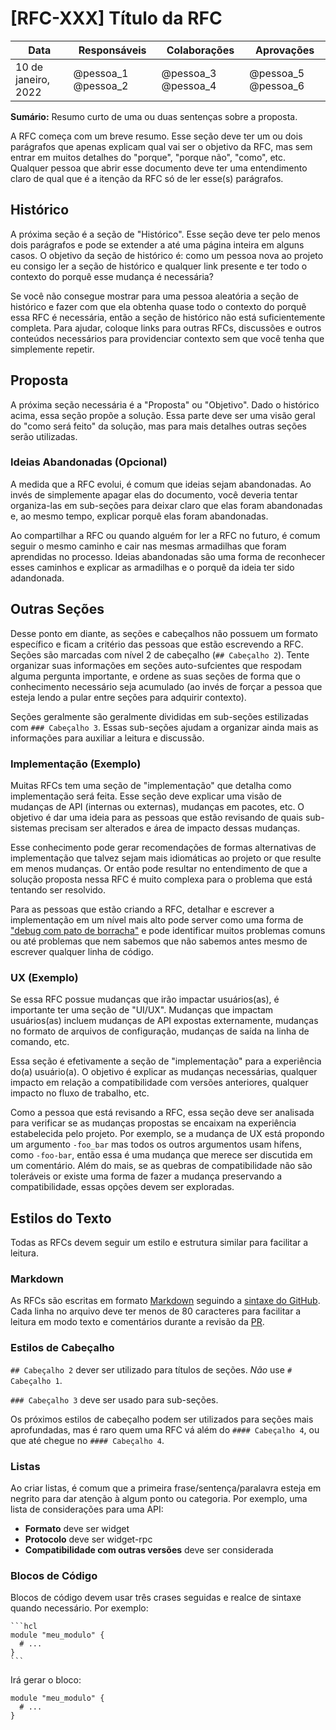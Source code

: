 # [RFC-XXX] Título da RFC

| Data                | Responsáveis        | Colaborações        | Aprovações          |
|---------------------|---------------------|---------------------|---------------------|
| 10 de janeiro, 2022 | @pessoa_1 @pessoa_2 | @pessoa_3 @pessoa_4 | @pessoa_5 @pessoa_6 |

**Sumário:** Resumo curto de uma ou duas sentenças sobre a proposta.

A RFC começa com um breve resumo. Esse seção deve ter um ou dois parágrafos que
apenas explicam qual vai ser o objetivo da RFC, mas sem entrar em muitos
detalhes do "porque", "porque não", "como", etc. Qualquer pessoa que abrir esse
documento deve ter uma entendimento claro de qual que é a itenção da RFC só de
ler esse(s) parágrafos.

## Histórico

A próxima seção é a seção de "Histórico". Esse seção deve ter pelo menos dois
parágrafos e pode se extender a até uma página inteira em alguns casos. O
objetivo da seção de histórico é: como um pessoa nova ao projeto eu consigo ler
a seção de histórico e qualquer link presente e ter todo o contexto do porquê
esse mudança é necessária?

Se você não consegue mostrar para uma pessoa aleatória a seção de histórico e
fazer com que ela obtenha quase todo o contexto do porquê essa RFC é
necessária, então a seção de histórico não está suficientemente completa. Para
ajudar, coloque links para outras RFCs, discussões e outros conteúdos
necessários para providenciar contexto sem que você tenha que simplemente
repetir.

## Proposta

A próxima seção necessária é a "Proposta" ou "Objetivo". Dado o histórico
acima, essa seção propõe a solução. Essa parte deve ser uma visão geral do
"como será feito" da solução, mas para mais detalhes outras seções serão
utilizadas.

### Ideias Abandonadas (Opcional)

A medida que a RFC evolui, é comum que ideias sejam abandonadas. Ao invés de
simplemente apagar elas do documento, você deveria tentar organiza-las em
sub-seções para deixar claro que elas foram abandonadas e, ao mesmo tempo,
explicar porquê elas foram abandonadas.

Ao compartilhar a RFC ou quando alguém for ler a RFC no futuro, é comum seguir
o mesmo caminho e cair nas mesmas armadilhas que foram aprendidas no processo.
Ideias abandonadas são uma forma de reconhecer esses caminhos e explicar as
armadilhas e o porquê da ideia ter sido adandonada.

## Outras Seções

Desse ponto em diante, as seções e cabeçalhos não possuem um formato específico
e ficam a critério das pessoas que estão escrevendo a RFC. Seções são marcadas
com nível 2 de cabeçalho (`## Cabeçalho 2`). Tente organizar suas informações
em seções auto-sufcientes que respodam alguma pergunta importante, e ordene as
suas seções de forma que o conhecimento necessário seja acumulado (ao invés de
forçar a pessoa que esteja lendo a pular entre seções para adquirir contexto).

Seções geralmente são geralmente divididas em sub-seções estilizadas com
`### Cabeçalho 3`. Essas sub-seções ajudam a organizar ainda mais as
informações para auxiliar a leitura e discussão.

### Implementação (Exemplo)

Muitas RFCs tem uma seção de "implementação" que detalha como implementação
será feita. Esse seção deve explicar uma visão de mudanças de API (internas ou
externas), mudanças em pacotes, etc. O objetivo é dar uma ideia para as pessoas
que estão revisando de quais sub-sistemas precisam ser alterados e área de
impacto dessas mudanças.

Esse conhecimento pode gerar recomendações de formas alternativas de
implementação que talvez sejam mais idiomáticas ao projeto or que resulte em
menos mudanças. Or então pode resultar no entendimento de que a solução
proposta nessa RFC é muito complexa para o problema que está tentando ser
resolvido.

Para as pessoas que estão criando a RFC, detalhar e escrever a implementação em
um nível mais alto pode server como uma forma de
["debug com pato de borracha"](wiki_pato) e pode identificar muitos problemas
comuns ou até problemas que nem sabemos que não sabemos antes mesmo de escrever
qualquer linha de código.

### UX (Exemplo)

Se essa RFC possue mudanças que irão impactar usuários(as), é importante ter
uma seção de "UI/UX". Mudanças que impactam usuários(as) incluem mudanças de
API expostas externamente, mudanças no formato de arquivos de configuração,
mudanças de saída na linha de comando, etc.

Essa seção é efetivamente a seção de "implementação" para a experiência do(a)
usuário(a). O objetivo é explicar as mudanças necessárias, qualquer impacto em
relação a compatibilidade com versões anteriores, qualquer impacto no fluxo de
trabalho, etc.

Como a pessoa que está revisando a RFC, essa seção deve ser analisada para
verificar se as mudanças propostas se encaixam na experiência estabelecida pelo
projeto. Por exemplo, se a mudança de UX está propondo um argumento `-foo_bar`
mas todos os outros argumentos usam hífens, como `-foo-bar`, então essa é uma
mudança que merece ser discutida em um comentário. Além do mais, se as quebras
de compatibilidade não são toleráveis or existe uma forma de fazer a mudança
preservando a compatibilidade, essas opções devem ser exploradas.

## Estilos do Texto

Todas as RFCs devem seguir um estilo e estrutura similar para facilitar a
leitura.

### Markdown

As RFCs são escritas em formato [Markdown](md) seguindo a
[sintaxe do GitHub](gh_md). Cada linha no arquivo deve ter menos de 80
caracteres para facilitar a leitura em modo texto e comentários durante a
revisão da [PR](glossario_pr).

### Estilos de Cabeçalho

`## Cabeçalho 2` dever ser utilizado para títulos de seções. _Não_ use
`# Cabeçalho 1`.

`### Cabeçalho 3` deve ser usado para sub-seções.

Os próximos estilos de cabeçalho podem ser utilizados para seções mais
aprofundadas, mas é raro quem uma RFC vá além do `#### Cabeçalho 4`, ou que até
chegue no `#### Cabeçalho 4`.

### Listas

Ao criar listas, é comum que a primeira frase/sentença/paralavra esteja em
negrito para dar atenção à algum ponto ou categoria. Por exemplo, uma lista de
considerações para uma API:

- **Formato** deve ser widget
- **Protocolo** deve ser widget-rpc
- **Compatibilidade com outras versões** deve ser considerada

### Blocos de Código

Blocos de código devem usar três crases seguidas e realce de sintaxe quando
necessário. Por exemplo:

    ```hcl
    module "meu_modulo" {
      # ...
    }
    ```

Irá gerar o bloco:

```hcl
module "meu_modulo" {
  # ...
}
```

[wiki_pato]: https://pt.wikipedia.org/wiki/Debug_com_Pato_de_Borracha
[gh_md]: https://docs.github.com/pt/get-started/writing-on-github/getting-started-with-writing-and-formatting-on-github/basic-writing-and-formatting-syntax
[glossario_pr]: https://github.com/mentoriaiac/glossario#pull-request
[md]: https://pt.wikipedia.org/wiki/Markdown
